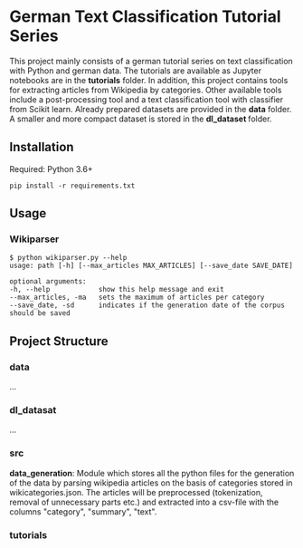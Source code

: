 # German Text Classification Tutorial Series

This project mainly consists of a german tutorial series on text classification with Python and german data. The tutorials are available as Jupyter notebooks are in the <b>tutorials</b> folder. In addition, this project contains tools for extracting articles from Wikipedia by categories. Other available tools include a post-processing tool and a text classification tool with classifier from Scikit learn. Already prepared datasets are provided in the <b>data</b> folder. A smaller and more compact dataset is stored in the <b> dl_dataset </b> folder.

## Installation

Required: Python 3.6+

```pip install -r requirements.txt```

## Usage

### Wikiparser
```
$ python wikiparser.py --help
usage: path [-h] [--max_articles MAX_ARTICLES] [--save_date SAVE_DATE]

optional arguments:
-h, --help            show this help message and exit
--max_articles, -ma   sets the maximum of articles per category
--save_date, -sd      indicates if the generation date of the corpus should be saved

```


## Project Structure

### data
...

### dl_datasat
...

### src

<b>data_generation</b>: Module which stores all the python files for the generation of the data by parsing wikipedia articles on the basis of categories stored in wikicategories.json. The articles will be preprocessed (tokenization, removal of unnecessary parts etc.) and extracted into a csv-file with the columns "category", "summary", "text".

### tutorials
